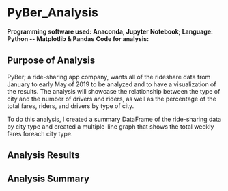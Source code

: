# PyBer_Analysis
**Programming software used: Anaconda, Jupyter Notebook; Language: Python -- Matplotlib & Pandas**
**Code for analysis:**

## Purpose of Analysis
PyBer; a ride-sharing app company, wants all of the rideshare data from January to early May of 2019 to be analyzed and to have a visualization of the results. The analysis will showcase the relationship between the type of city and the number of drivers and riders, as well as the percentage of the total fares, riders, and drivers by type of city. 

To do this analysis, I created a summary DataFrame of the ride-sharing data by city type and created a multiple-line graph that shows the total weekly fares foreach city type.

## Analysis Results
## Analysis Summary
